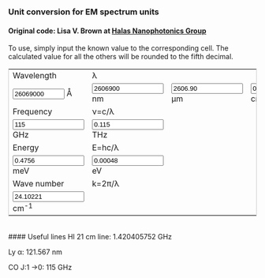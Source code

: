 ### Unit conversion for EM spectrum units
#### Original code: Lisa V. Brown at <a href="http://halas.rice.edu/conversions" target="blank">Halas Nanophotonics Group</a>
To use, simply input the known value to the corresponding cell. The calculated value for all the others will be rounded to the fifth decimal.

<form name="conversion">
<table cellpadding="2" align="center" style="border-width:1px" bordercolor="#CCCCCC">
<tr>
<td>Wavelength</td><td>&lambda;</td><td></td><td></td>
</tr>
<tr>
<td><input name="A" onkeyup="angstrom_to_all()" value="26069000" size="10"> &#8491; </td>          
<td><input name="nm" onkeyup="nmconvert()" value="2606900" size="15"> nm </td>
<td><input name="um" onkeyup="umconvert()" value="2606.90" size="15"> &#181;m </td>
<td><input name="cm" onkeyup="cmconvert()" value="0.26069" size="15"> cm </td>
</tr>
<tr>
<td>Frequency</td><td>&nu;=c/&lambda;</td><td></td><td></td>
</tr>
<tr>
<td><input name="GHz" onkeyup="GHz_to_all()" value="115" size="15"> GHz </td>
<td><input name="THz" onkeyup="THzconvert()" value="0.115" size="15"> THz </td>
<td></td><td></td></tr>
<tr>
<td>Energy</td><td>E=hc/&lambda;</td><td></td><td></td>
</tr>
<tr>
<td><input name="meV" onkeyup="meV_to_all()" value="0.4756" size="15"> meV </td>
<td><input name="eV" onkeyup="eVconvert()" value="0.00048" size="15"> eV </td>
<td></td><td></td>
</tr>
<tr>
<td>Wave number</td><td>k=2&pi;/&lambda;</td><td></td><td></td>
</tr>
<tr>
<td><input name="k" onkeyup="k_to_all()" value="24.10221" size="15"> cm<sup>-1</sup> </td>
<td></td><td></td><td></td>
</tr></table>
</form>

<script language="javascript">
// Constants
c_AGHz = 2.99792458e9;
c_twopi_cmGHz = 2.99792458e1 / 2 / Math.PI;
hc_meVA = 1.23984193e7;
h_meV_GHz = 4.135667662e-3;
twopi_A_cm = Math.PI * 2e8;
hbarc_meVcm = 1.9732697e-2;

// Wavelength
function angstrom_to_all(from_other=false, from_W=10){
    with (document.conversion){
        if (! from_other) {
            meV.value=(hc_meVA/A.value).toFixed(5);
            meV_to_all(true)
            GHz.value=(c_AGHz/A.value).toFixed(5);
            GHz_to_all(true);
            k.value=(twopi_A_cm/A.value).toFixed(5);
            k_to_all(true);
        }
        if (from_W != 9) {
            nm.value=(A.value*(1e-1)).toFixed(5);
        }
        if (from_W != 6) {
            um.value=(A.value*(1e-4)).toFixed(5);
        }
        if (from_W != 2) {
            cm.value=(A.value*(1e-8)).toFixed(5);
        }
    }
}
function nmconvert(){
    with (document.conversion){
        A.value=(nm.value*10).toFixed(5);
        angstrom_to_all(false, 9);
    }
}
function umconvert(){
    with (document.conversion){
        A.value=(um.value*1e4).toFixed(5);
        angstrom_to_all(false, 6);
    }
}
function cmconvert(){
    with (document.conversion){
        A.value=(cm.value*1e8).toFixed(5);
        angstrom_to_all(false, 2);
    }
}

// Energy
function meV_to_all(from_other=false, from_E=3){
    with (document.conversion){
        if (! from_other) {
            A.value = (hc_meVA/meV.value).toFixed(5);
            angstrom_to_all(true);
            GHz.value = (meV.value/h_meV_GHz).toFixed(5);
            GHz_to_all(true);
            k.value = (meV.value/hbarc_meVcm).toFixed(5);
            k_to_all(true);
        }
        if (from_E != 0) {
            eV.value = (meV.value*(1e-3)).toFixed(5);
        }
    }
}
function eVconvert(){
    with (document.conversion){
        meV.value = (eV.value*(1e3)).toFixed(5);
        meV_to_all(false, 0);
    }
}

// Frequency
function GHz_to_all(from_other=false, from_f=9){
    with (document.conversion){
        if (! from_other) {
            A.value = (c_AGHz/GHz.value).toFixed(5);
            angstrom_to_all(true);
            meV.value = (GHz.value*h_meV_GHz).toFixed(5);
            meV_to_all(true);
            k.value = (GHz.value / c_twopi_cmGHz).toFixed(5);
            k_to_all(true);
        }
        if (from_f != 12) {
            THz.value = (GHz.value*(1e-3)).toFixed(5);
        }
    }
}
function THzconvert(){
    with (document.conversion){
        GHz.value = (THz.value*1e3).toFixed(5);
        GHz_to_all(false, 12);
    }
}

// Wave number
function k_to_all(from_other=false, from_k=2){
    with (document.conversion){
        if (! from_other) {
            A.value = (twopi_A_cm/k.value).toFixed(5);
            angstrom_to_all(true);
            meV.value = (hbarc_meVcm*k.value).toFixed(5);
            meV_to_all(true);
            GHz.value = (c_twopi_cmGHz * k.value).toFixed(5);
            GHz_to_all(true);
        }
    }
}

</script>
<br>
#### Useful lines
HI 21 cm line: 1.420405752 GHz

Ly	&alpha;: 121.567 nm

CO J:1	&rarr;0: 115 GHz
